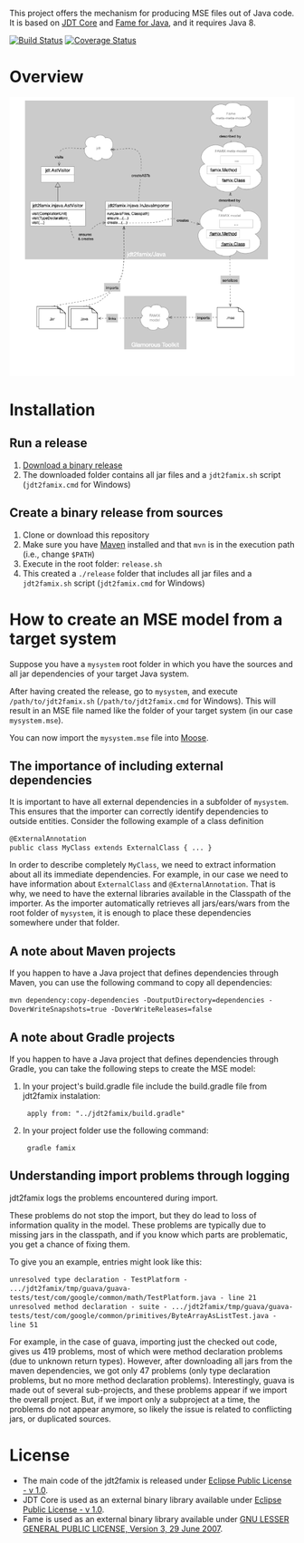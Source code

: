 This project offers the mechanism for producing MSE files out of Java code.
It is based on [JDT Core](https://projects.eclipse.org/projects/eclipse.jdt.core)
and [Fame for Java](https://github.com/feenkcom/FameJava),
and it requires Java 8.

[![Build Status](https://api.travis-ci.org/feenkcom/jdt2famix.svg?branch=master)](https://api.travis-ci.org/girba/jdt2famix)
[![Coverage Status](https://coveralls.io/repos/feenkcom/jdt2famix/badge.svg?branch=master)](https://coveralls.io/r/girba/jdt2famix?branch=master)

# Overview

<img src="doc/jdt2famix-standalone.png"/>

# Installation

## Run a release
1. [Download a binary release](https://github.com/feenkcom/jdt2famix/releases)
2. The downloaded folder contains all jar files and a `jdt2famix.sh` script (`jdt2famix.cmd` for Windows)

## Create a binary release from sources
1. Clone or download this repository
2. Make sure you have [Maven](https://maven.apache.org/download.cgi) installed and that `mvn` is in the execution path (i.e., change `$PATH`) 
3. Execute in the root folder: `release.sh`
4. This created a `./release` folder that includes all jar files and a `jdt2famix.sh` script (`jdt2famix.cmd` for Windows)

# How to create an MSE model from a target system
Suppose you have a `mysystem` root folder in which you have the sources and all jar dependencies of your target Java system.

After having created the release, go to `mysystem`, and execute `/path/to/jdt2famix.sh` (`/path/to/jdt2famix.cmd` for Windows). This will result in an MSE file named like the folder of your target system (in our case `mysystem.mse`).

You can now import the `mysystem.mse` file into [Moose](http://moosetechnology.org). 

## The importance of including external dependencies

It is important to have all external dependencies in a subfolder of `mysystem`. This ensures that the importer can correctly identify dependencies to outside entities. Consider the following example of a class definition 

	@ExternalAnnotation
	public class MyClass extends ExternalClass { ... }

In order to describe completely `MyClass`, we need to extract information about all its immediate dependencies. For example, in our case we need to have information about `ExternalClass` and `@ExternalAnnotation`. That is why, we need to have the external libraries available in the Classpath of the importer. As the importer automatically retrieves all jars/ears/wars from the root folder of `mysystem`, it is enough to place these dependencies somewhere under that folder.  


## A note about Maven projects

If you happen to have a Java project that defines dependencies through Maven, you can use the following command to copy all dependencies:

	mvn dependency:copy-dependencies -DoutputDirectory=dependencies -DoverWriteSnapshots=true -DoverWriteReleases=false
	
## A note about Gradle projects

If you happen to have a Java project that defines dependencies through Gradle, you can take the following steps to create the MSE model:
1. In your project's build.gradle file include the build.gradle file from jdt2famix instalation:

        apply from: "../jdt2famix/build.gradle"

2. In your project folder use the following command:

        gradle famix

## Understanding import problems through logging

jdt2famix logs the problems encountered during import.

These problems do not stop the import, but they do lead to loss of information quality in the model. These problems are typically due to missing jars in the classpath, and if you know which parts are problematic, you get a chance of fixing them.

To give you an example, entries might look like this:

    unresolved type declaration - TestPlatform - .../jdt2famix/tmp/guava/guava-tests/test/com/google/common/math/TestPlatform.java - line 21
    unresolved method declaration - suite - .../jdt2famix/tmp/guava/guava-tests/test/com/google/common/primitives/ByteArrayAsListTest.java - line 51

For example, in the case of guava, importing just the checked out code, gives us 419 problems, most of which were method declaration problems (due to unknown return types). However, after downloading all jars from the maven dependencies, we got only 47 problems (only type declaration problems, but no more method declaration problems). Interestingly, guava is made out of several sub-projects, and these problems appear if we import the overall project. But, if we import only a subproject at a time, the problems do not appear anymore, so likely the issue is related to conflicting jars, or duplicated sources.


# License
* The main code of the jdt2famix is released under [Eclipse Public License - v 1.0](http://wiki.eclipse.org/EPL).
* JDT Core is used as an external binary library available under [Eclipse Public License - v 1.0](http://wiki.eclipse.org/EPL).
* Fame is used as an external binary library available under [GNU LESSER GENERAL PUBLIC LICENSE, Version 3, 29 June 2007](https://www.gnu.org/licenses/lgpl-3.0.en.html). 
